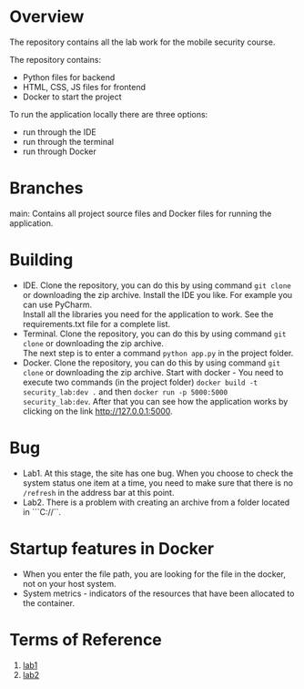 # Overview
The repository contains all the lab work for the mobile security course.  

The repository contains:
  * Python files for backend
  * HTML, CSS, JS files for frontend
  * Docker to start the project

To run the application locally there are three options:  
  * run through the IDE
  * run through the terminal 
  * run through Docker

# Branches
main: Contains all project source files and Docker files for running the application.

# Building
+ IDE. Clone the repository, you can do this by using command ```git clone``` or downloading the zip archive. Install the IDE you like. For example you can use PyCharm.  
Install all the libraries you need for the application to work. See the requirements.txt file for a complete list.
+ Terminal. Clone the repository, you can do this by using command ```git clone``` or downloading the zip archive.  
The next step is to enter a command ```python app.py``` in the project folder.
+ Docker. Clone the repository, you can do this by using command ```git clone``` or downloading the zip archive.
Start with docker - You need to execute two commands (in the project folder) ```docker build -t security_lab:dev .``` and then ```docker run -p 5000:5000 security_lab:dev```.
After that you can see how the application works by clicking on the link http://127.0.0.1:5000.

# Bug
+ Lab1. At this stage, the site has one bug. When you choose to check the system status one item at a time, you need to make sure that there is no ```/refresh``` in the address bar at this point.
+ Lab2. There is a problem with creating an archive from a folder located in ```C://``. 

# Startup features in Docker
+ When you enter the file path, you are looking for the file in the docker, not on your host system.
+ System metrics - indicators of the resources that have been allocated to the container.


# Terms of Reference
1. [lab1](https://github.com/andrey1pf/Mobile-security/blob/main/Conditions/Task%201%20-%20OS%20and%20Device%20Info.pdf)
2. [lab2](https://github.com/andrey1pf/Mobile-security/blob/main/Conditions/Task%202%20-%20Work%20with%20permissions.pdf)
